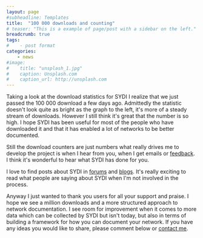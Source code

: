 ```yaml
---
layout: page
#subheadline: Templates
title:  "100 000 downloads and counting"
# teaser: "This is a example of page/post with a sidebar on the left."
breadcrumb: true
tags:
#    - post format
categories:
    - news
#image:
#    title: "unsplash_1.jpg"
#    caption: Unsplash.com
#    caption_url: http://unsplash.com
---
```

Taking a look at the download statistics for SYDI I realize that we just passed the 100 000 download a few days ago. Admittedly the statistic doesn't look quite as bright as the graph to the left, it's more of a steady stream of downloads. However I still think it's great that the number is so high. I hope SYDI has been useful for most of the people who have downloaded it and that it has enabled a lot of networks to be better documented. <!--more-->

Still the download counters are just numbers what really drives me to develop the project is when I hear from you, when I get emails or [feedback](http://sydiproject.com/contact/). I think it's wonderful to hear what SYDI has done for you.

I love to find posts about SYDI in [forums](http://www.petri.co.il/forums/showthread.php?t=25768) and [blogs](http://www.asktheadmin.com/2008/08/network-documentation-made-easy.html). It's really exciting to read what people are saying about SYDI when I'm not involved in the process.

Anyway I just wanted to thank you users for all your support and praise. I hope we see a million downloads and a more structured approach to network documentation. I see room for improvement when it comes to more data which can be collected by SYDI but isn't today, but also in terms of building a framework for how you can document your network. If you have any ideas you would like to share, please comment below or [contact me](http://sydiproject.com/contact/).

